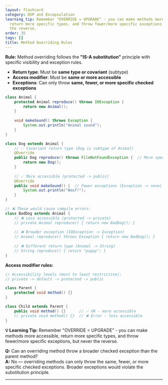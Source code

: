 ```yaml
---
layout: flashcard
category: OOP and Encapsulation
learning_tip: Remember "OVERRIDE = UPGRADE" - you can make methods more accessible,
  return more specific types, and throw fewer/more specific exceptions, but never
  the reverse.
order: 35
tags: []
title: Method Overriding Rules
---
```



**Rule:** Method overriding follows the **"IS-A substitution"** principle with specific visibility and exception rules.

- **Return type**: Must be **same type or covariant** (subtype)
- **Access modifier**: Must be **same or more accessible**
- **Exceptions**: Can only throw **same, fewer, or more specific checked exceptions**

```java
class Animal {
    protected Animal reproduce() throws IOException {
        return new Animal();
    }
    
    void makeSound() throws Exception {
        System.out.println("Animal sound");
    }
}

class Dog extends Animal {
    // ✅ Covariant return type (Dog is subtype of Animal)
    @Override
    public Dog reproduce() throws FileNotFoundException {  // More specific exception
        return new Dog();
    }
    
    // ✅ More accessible (protected -> public)
    @Override
    public void makeSound() {  // Fewer exceptions (Exception -> none)
        System.out.println("Woof!");
    }
}

// ❌ These would cause compile errors:
class BadDog extends Animal {
    // ❌ Less accessible (protected -> private)
    // private Animal reproduce() { return new BadDog(); }
    
    // ❌ Broader exception (IOException -> Exception)  
    // Animal reproduce() throws Exception { return new BadDog(); }
    
    // ❌ Different return type (Animal -> String)
    // String reproduce() { return "puppy"; }
}
```

**Access modifier rules:**
```java
// Accessibility levels (most to least restrictive):
// private -> default -> protected -> public

class Parent {
    protected void method() {}
}

class Child extends Parent {
    public void method() {}      // ✅ OK - more accessible
    // private void method() {}  // ❌ Error - less accessible
}
```

**💡 Learning Tip:** Remember "OVERRIDE = UPGRADE" - you can make methods more accessible, return more specific types, and throw fewer/more specific exceptions, but never the reverse.

**Q:** Can an overriding method throw a broader checked exception than the parent method?  
**A:** No — overriding methods can only throw the same, fewer, or more specific checked exceptions. Broader exceptions would violate the substitution principle.

---

